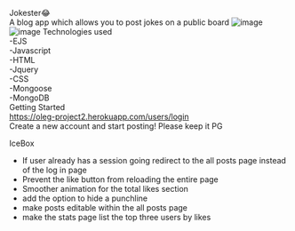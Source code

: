 Jokester😂\
  A blog app which allows you to post jokes on a public board
![image](https://user-images.githubusercontent.com/24393800/136482361-73dfed2c-7876-4616-a0ed-b427ad140926.png)
![image](https://user-images.githubusercontent.com/24393800/136482398-1ebb63cc-3e10-4e1f-b1d9-f3ea88403da4.png)
Technologies used\
  -EJS\
  -Javascript\
  -HTML\
  -Jquery\
  -CSS\
  -Mongoose\
  -MongoDB\
  Getting Started\
   https://oleg-project2.herokuapp.com/users/login \
   Create a new account and start posting! Please keep it PG 

IceBox 
  - If user already has a session going redirect to the all posts page instead of the log in page
  - Prevent the like button from reloading the entire page
  - Smoother animation for the total likes section
  - add the option to hide a punchline
  - make posts editable within the all posts page
  - make the stats page list the top three users by likes
